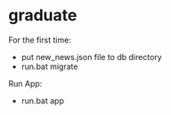 # graduate

For the first time:
- put new_news.json file to db directory
- run.bat migrate

Run App:
- run.bat app